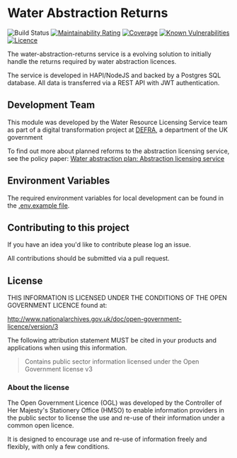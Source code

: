# Water Abstraction Returns

![Build Status](https://github.com/DEFRA/water-abstraction-returns/actions/workflows/ci.yml/badge.svg?branch=main)
[![Maintainability Rating](https://sonarcloud.io/api/project_badges/measure?project=DEFRA_water-abstraction-returns&metric=sqale_rating)](https://sonarcloud.io/dashboard?id=DEFRA_water-abstraction-returns)
[![Coverage](https://sonarcloud.io/api/project_badges/measure?project=DEFRA_water-abstraction-returns&metric=coverage)](https://sonarcloud.io/dashboard?id=DEFRA_water-abstraction-returns)
[![Known Vulnerabilities](https://snyk.io/test/github/DEFRA/water-abstraction-returns/badge.svg)](https://snyk.io/test/github/DEFRA/water-abstraction-returns)
[![Licence](https://img.shields.io/badge/Licence-OGLv3-blue.svg)](http://www.nationalarchives.gov.uk/doc/open-government-licence/version/3)

The water-abstraction-returns service is a evolving solution to initially handle the returns required by water abstraction licences.

The service is developed in HAPI/NodeJS and backed by a Postgres SQL database. All data is transferred via a REST API with JWT authentication.

## Development Team

This module was developed by the Water Resource Licensing Service team as part of a digital transformation project at [DEFRA](https://www.gov.uk/government/organisations/department-for-environment-food-rural-affairs), a department of the UK government

To find out more about planned reforms to the abstraction licensing service, see the policy paper: [Water abstraction plan: Abstraction licensing service](https://www.gov.uk/government/publications/water-abstraction-plan-2017/water-abstraction-plan-abstraction-licensing-service)

## Environment Variables

The required environment variables for local development can be found in the [.env.example file](./.env.example).

## Contributing to this project

If you have an idea you'd like to contribute please log an issue.

All contributions should be submitted via a pull request.

## License

THIS INFORMATION IS LICENSED UNDER THE CONDITIONS OF THE OPEN GOVERNMENT LICENCE found at:

<http://www.nationalarchives.gov.uk/doc/open-government-licence/version/3>

The following attribution statement MUST be cited in your products and applications when using this information.

> Contains public sector information licensed under the Open Government license v3

### About the license

The Open Government Licence (OGL) was developed by the Controller of Her Majesty's Stationery Office (HMSO) to enable information providers in the public sector to license the use and re-use of their information under a common open licence.

It is designed to encourage use and re-use of information freely and flexibly, with only a few conditions.
